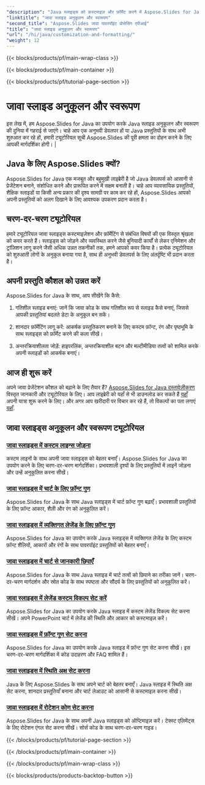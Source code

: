 ```yaml
---
"description": "Java स्लाइड्स को कस्टमाइज़ और फ़ॉर्मेट करने में Aspose.Slides for Java की शक्ति का पता लगाएं। हमारे ट्यूटोरियल में चरण-दर-चरण सीखें। अपने प्रेजेंटेशन कौशल को बढ़ाएँ।"
"linktitle": "जावा स्लाइड अनुकूलन और स्वरूपण"
"second_title": "Aspose.Slides जावा पावरपॉइंट प्रोसेसिंग एपीआई"
"title": "जावा स्लाइड अनुकूलन और स्वरूपण"
"url": "/hi/java/customization-and-formatting/"
"weight": 12
---
```


{{< blocks/products/pf/main-wrap-class >}}

{{< blocks/products/pf/main-container >}}

{{< blocks/products/pf/tutorial-page-section >}}

# जावा स्लाइड अनुकूलन और स्वरूपण


इस लेख में, हम Aspose.Slides for Java का उपयोग करके Java स्लाइड अनुकूलन और स्वरूपण की दुनिया में गहराई से जाएंगे। चाहे आप एक अनुभवी डेवलपर हों या Java प्रस्तुतियों के साथ अभी शुरुआत कर रहे हों, हमारी ट्यूटोरियल सूची Aspose.Slides की पूरी क्षमता का दोहन करने के लिए आपकी मार्गदर्शिका होगी। |

## Java के लिए Aspose.Slides क्यों?

Aspose.Slides for Java एक मजबूत और बहुमुखी लाइब्रेरी है जो Java डेवलपर्स को आसानी से प्रेजेंटेशन बनाने, संशोधित करने और प्रारूपित करने में सक्षम बनाती है। चाहे आप व्यावसायिक प्रस्तुतियों, शैक्षिक स्लाइडों या किसी अन्य प्रकार की दृश्य सामग्री पर काम कर रहे हों, Aspose.Slides आपको अपनी प्रस्तुतियों को अलग दिखाने के लिए आवश्यक उपकरण प्रदान करता है।

## चरण-दर-चरण ट्यूटोरियल

हमारे ट्यूटोरियल जावा स्लाइड्स कस्टमाइज़ेशन और फ़ॉर्मेटिंग से संबंधित विषयों की एक विस्तृत श्रृंखला को कवर करते हैं। स्लाइड्स को जोड़ने और व्यवस्थित करने जैसे बुनियादी कार्यों से लेकर एनिमेशन और ट्रांज़िशन लागू करने जैसी अधिक उन्नत तकनीकों तक, हमने आपको कवर किया है। प्रत्येक ट्यूटोरियल को शुरुआती लोगों के अनुकूल बनाया गया है, साथ ही अनुभवी डेवलपर्स के लिए अंतर्दृष्टि भी प्रदान करता है।

## अपनी प्रस्तुति कौशल को उन्नत करें

Aspose.Slides for Java के साथ, आप सीखेंगे कि कैसे:

1. गतिशील स्लाइड बनाएं: जानें कि जावा कोड के साथ गतिशील रूप से स्लाइड कैसे बनाएं, जिससे आपकी प्रस्तुतियां बदलते डेटा के अनुकूल बन सकें।

2. शानदार फ़ॉर्मेटिंग लागू करें: आकर्षक प्रस्तुतिकरण बनाने के लिए कस्टम फ़ॉन्ट, रंग और पृष्ठभूमि के साथ स्लाइड्स को फ़ॉर्मेट करने की कला सीखें।

3. अन्तरक्रियाशीलता जोड़ें: हाइपरलिंक, अन्तरक्रियाशील बटन और मल्टीमीडिया तत्वों को शामिल करके अपनी स्लाइडों को आकर्षक बनाएं।

## आज ही शुरू करें

अपने जावा प्रेजेंटेशन कौशल को बढ़ाने के लिए तैयार हैं? [Aspose.Slides for Java दस्तावेज़ीकरण](https://reference.aspose.com/slides/java/) विस्तृत जानकारी और ट्यूटोरियल के लिए। आप लाइब्रेरी को यहाँ से भी डाउनलोड कर सकते हैं [यहाँ](https://releases.aspose.com/slides/java/) अपनी यात्रा शुरू करने के लिए। और अगर आप खरीदारी पर विचार कर रहे हैं, तो विकल्पों का पता लगाएं [यहाँ](https://purchase.aspose.com/buy).

## जावा स्लाइड्स अनुकूलन और स्वरूपण ट्यूटोरियल
### [जावा स्लाइड्स में कस्टम लाइन्स जोड़ना](./adding-custom-lines-java-slides/)
कस्टम लाइनों के साथ अपनी जावा स्लाइड्स को बेहतर बनाएँ। Aspose.Slides for Java का उपयोग करने के लिए चरण-दर-चरण मार्गदर्शिका। प्रभावशाली दृश्यों के लिए प्रस्तुतियों में लाइनें जोड़ना और उन्हें अनुकूलित करना सीखें।
### [जावा स्लाइड्स में चार्ट के लिए फ़ॉन्ट गुण](./font-properties-for-chart-java-slides/)
Aspose.Slides for Java के साथ Java स्लाइड्स में चार्ट फ़ॉन्ट गुण बढ़ाएँ। प्रभावशाली प्रस्तुतियों के लिए फ़ॉन्ट आकार, शैली और रंग को अनुकूलित करें।
### [जावा स्लाइड्स में व्यक्तिगत लेजेंड के लिए फ़ॉन्ट गुण](./font-properties-individual-legend-java-slides/)
Aspose.Slides for Java का उपयोग करके Java स्लाइड्स में व्यक्तिगत लेजेंड के लिए कस्टम फ़ॉन्ट शैलियों, आकारों और रंगों के साथ पावरपॉइंट प्रस्तुतियों को बेहतर बनाएँ।
### [जावा स्लाइड्स में चार्ट से जानकारी छिपाएँ](./hide-information-chart-java-slides/)
Aspose.Slides for Java के साथ Java स्लाइड में चार्ट तत्वों को छिपाने का तरीका जानें। चरण-दर-चरण मार्गदर्शन और स्रोत कोड के साथ स्पष्टता और सौंदर्य के लिए प्रस्तुतियों को अनुकूलित करें।
### [जावा स्लाइड्स में लेजेंड कस्टम विकल्प सेट करें](./set-legend-custom-options-java-slides/)
Aspose.Slides for Java का उपयोग करके Java स्लाइड में कस्टम लेजेंड विकल्प सेट करना सीखें। अपने PowerPoint चार्ट में लेजेंड की स्थिति और आकार को कस्टमाइज़ करें।
### [जावा स्लाइड्स में फ़ॉन्ट गुण सेट करना](./setting-font-properties-java-slides/)
Aspose.Slides for Java का उपयोग करके Java स्लाइड में फ़ॉन्ट गुण सेट करना सीखें। इस चरण-दर-चरण मार्गदर्शिका में कोड उदाहरण और FAQ शामिल हैं।
### [जावा स्लाइड्स में स्थिति अक्ष सेट करना](./setting-position-axis-java-slides/)
Java के लिए Aspose.Slides के साथ अपने चार्ट को बेहतर बनाएँ। Java स्लाइड में स्थिति अक्ष सेट करना, शानदार प्रस्तुतियाँ बनाना और चार्ट लेआउट को आसानी से कस्टमाइज़ करना सीखें।
### [जावा स्लाइड्स में रोटेशन कोण सेट करना](./setting-rotation-angle-java-slides/)
Aspose.Slides for Java के साथ अपनी Java स्लाइड्स को ऑप्टिमाइज़ करें। टेक्स्ट एलिमेंट्स के लिए रोटेशन एंगल सेट करना सीखें। सोर्स कोड के साथ चरण-दर-चरण गाइड।

{{< /blocks/products/pf/tutorial-page-section >}}

{{< /blocks/products/pf/main-container >}}

{{< /blocks/products/pf/main-wrap-class >}}

{{< blocks/products/products-backtop-button >}}